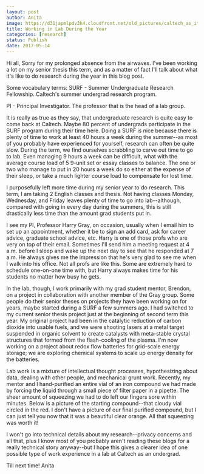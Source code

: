 ```yaml
---
layout: post
author: Anita
image: https://d31japmlpdv3k4.cloudfront.net/old_pictures/caltech_as_it_happens/6a0105349b8251970b01b8d281b2b2970c.jpg
title: Working in Lab During the Year
categories: [research]
status: Publish
date: 2017-05-14
---
```


Hi all,
Sorry for my prolonged absence from the airwaves. I've been working a lot on my senior thesis this term, and as a matter of fact I'll talk about what it's like to do research during the year in this blog post.

Some vocabulary terms:
SURF - Summer Undergraduate Research Fellowship. Caltech's summer undergrad research program.

PI - Principal Investigator. The professor that is the head of a lab group.

It is really as true as they say, that undergraduate research is quite easy to come back at Caltech. Maybe 80 percent of undergrads participate in the SURF program during their time here. Doing a SURF is nice because there is plenty of time to work at least 40 hours a week during the summer--as most of you probably have experienced for yourself, research can often be quite slow. During the term, we find ourselves scrabbling to carve out time to go to lab. Even managing 9 hours a week can be difficult, what with the average course load of 5 9-unit set or essay classes to balance. The one or two who manage to put in 20 hours a week do so either at the expense of their sleep, or take a much lighter course load to compensate for lost time.

I purposefully left more time during my senior year to do research. This term, I am taking 2 English classes and thesis. Not having classes Monday, Wednesday, and Friday leaves plenty of time to go into lab--although, compared with going in every day during the summers, this is still drastically less time than the amount grad students put in.

I see my PI, Professor Harry Gray, on occasion, usually when I email him to set up an appointment, whether it be to sign an add card, ask for career advice, graduate school advice, etc. Harry is one of those profs who are very on top of their email. Sometimes I'll send him a meeting request at 4 a.m. before I sleep and wake up the next day to see that he responded at 7 a.m. He always gives me the impression that he's very glad to see me when I walk into his office. Not all profs are like this. Some are extremely hard to schedule one-on-one time with, but Harry always makes time for his students no matter how busy he gets.

In the lab, though, I work primarily with my grad student mentor, Brendon, on a project in collaboration with another member of the Gray group. Some people do their senior theses on projects they have been working on for years, maybe started during a SURF a few summers ago. I had switched to my current senior thesis project just at the beginning of second term this year. My original project had been in the catalytic reduction of carbon dioxide into usable fuels, and we were shooting lasers at a metal target suspended in organic solvent to create catalysts with meta-stable crystal structures that formed from the flash-cooling of the plasma. I'm now working on a project about redox flow batteries for grid-scale energy storage; we are exploring chemical systems to scale up energy density for the batteries.

Lab work is a mixture of intellectual thought processes, hypothesizing about data, dealing with other people, and mechanical grunt work. Recently, my mentor and I hand-purified an entire vial of an iron compound we had made by forcing the liquid through a small piece of filter paper in a pipette. The sheer amount of squeezing we had to do left our fingers sore within minutes. Below is a picture of the starting compound--that cloudy vial circled in the red. I don't have a picture of our final purified compound, but I can just tell you now that it was a beautiful clear orange. All that squeezing was worth it!

I won't go into technical details about my research--privacy concerns and all that, plus I know most of you probably aren't reading these blogs for a really technical story anyway--but I hope this gives a clearer idea of one possible type of work experience in a lab at Caltech as an undergrad.

Till next time!
Anita
